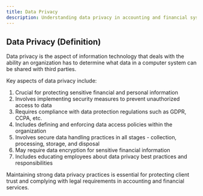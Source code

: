 ```yaml
---
title: Data Privacy
description: Understanding data privacy in accounting and financial systems
---
```

## Data Privacy (Definition)
Data privacy is the aspect of information technology that deals with the ability an organization has to determine what data in a computer system can be shared with third parties.

Key aspects of data privacy include:
1. Crucial for protecting sensitive financial and personal information
2. Involves implementing security measures to prevent unauthorized access to data
3. Requires compliance with data protection regulations such as GDPR, CCPA, etc.
4. Includes defining and enforcing data access policies within the organization
5. Involves secure data handling practices in all stages - collection, processing, storage, and disposal
6. May require data encryption for sensitive financial information
7. Includes educating employees about data privacy best practices and responsibilities

Maintaining strong data privacy practices is essential for protecting client trust and complying with legal requirements in accounting and financial services.